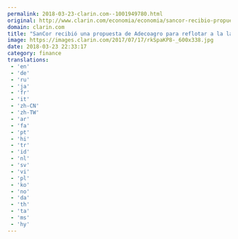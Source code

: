 ```yaml
---
permalink: 2018-03-23-clarin.com--1001949780.html
original: http://www.clarin.com/economia/economia/sancor-recibio-propuesta-adecoagro-reflotar-lactea_0_r1vV2eQqz.html
domain: clarin.com
title: "SanCor recibió una propuesta de Adecoagro para reflotar a la láctea"
image: https://images.clarin.com/2017/07/17/rkSpaKP8-_600x338.jpg
date: 2018-03-23 22:33:17
category: finance
translations: 
 - 'en'
 - 'de'
 - 'ru'
 - 'ja'
 - 'fr'
 - 'it'
 - 'zh-CN'
 - 'zh-TW'
 - 'ar'
 - 'fa'
 - 'pt'
 - 'hi'
 - 'tr'
 - 'id'
 - 'nl'
 - 'sv'
 - 'vi'
 - 'pl'
 - 'ko'
 - 'no'
 - 'da'
 - 'th'
 - 'ta'
 - 'ms'
 - 'hy'
---
```


